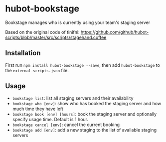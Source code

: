 # hubot-bookstage

Bookstage manages who is currently using your team's staging server

Based on the original code of tinifni: https://github.com/github/hubot-scripts/blob/master/src/scripts/stagehand.coffee

## Installation

First run `npm install hubot-bookstage --save`, then add `hubot-bookstage` to the `external-scripts.json` file.

## Usage

- `bookstage list`: list all staging servers and their availability
- `bookstage who [env]`: show who has booked the staging server and how much time they have left
- `bookstage book [env] [hours]`: book the staging server and optionally specify usage time. Default is 1 hour.
- `bookstage cancel [env]`: cancel the current booking
- `bookstage add [env]`: add a new staging to the list of available staging servers
